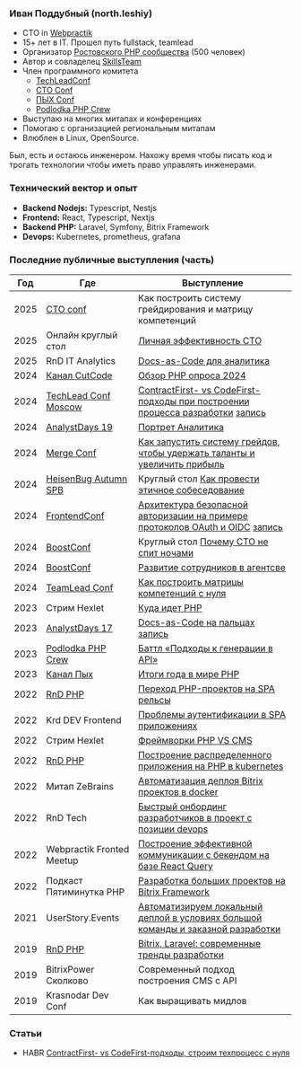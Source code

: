 ### Иван Поддубный (north.leshiy)

- CTO in [Webpractik](https://webpractik.ru/)
- 15+ лет в IT. Прошел путь fullstack, teamlead
- Организатор [Ростовского PHP сообщества](https://t.me/rndphp) (500 человек)
- Автор и совладелец [SkillsTeam](https://skillsteam.ru)
- Член программного комитета
  - [TechLeadConf](https://techleadconf.ru/)
  - [CTO Conf](https://ctoconf.ru)
  - [ПЫХ Conf](https://conf.phpyh.ru)
  - [Podlodka PHP Crew](https://podlodka.io/phpcrew)
- Выступаю на многих митапах и конференциях
- Помогаю с организацией региональным митапам
- Влюблен в Linux, OpenSource.

Был, есть и остаюсь инженером.
Нахожу время чтобы писать код и трогать технологии чтобы иметь право управлять инженерами.

### Технический вектор и опыт
- **Backend Nodejs:** Typescript, Nestjs
- **Frontend:** React, Typescript, Nextjs
- **Backend PHP:** Laravel, Symfony, Bitrix Framework
- **Devops:** Kubernetes, prometheus, grafana

### Последние публичные выступления (часть)
| Год | Где | Выступление |
| ------------- | ------------- | ------------- |
| 2025  | [CTO conf](https://ctoconf.ru/) | Как построить систему грейдирования и матрицу компетенций  |
| 2025  | Онлайн круглый стол | [Личная эффективность CTO](https://ctoconf.ru/2025/meetup)  |
| 2025  | RnD IT Analytics | [Docs-as-Code для аналитика](https://www.youtube.com/watch?v=hD-_q6MZPXI&t=440s)  |
| 2024  | [Канал CutCode](https://www.youtube.com/@CutCodeRu) | [Обзор PHP опроса 2024](https://www.youtube.com/live/S0-B0ixfZMc) |
| 2024  | [TechLead Conf Moscow](https://techleadconf.ru/moscow/2024) | [ContractFirst- vs CodeFirst-подходы при построении процесса разработки](https://techleadconf.ru/moscow/2024/abstracts/13666) [запись](https://www.youtube.com/watch?v=Uc2I5KEuuCE)|
| 2024  | [AnalystDays 19](https://analystdays.ru/ru/archive?eventId=121860) | [Портрет Аналитика](https://analystdays.ru/ru/talk/126349) |
| 2024  | [Merge Conf](https://skolkovo2024.mergeconf.ru/) | [Как запустить систему грейдов, чтобы удержать таланты и увеличить прибыль](https://skolkovo2024.mergeconf.ru/speakers/hr/education/poddubniy) |
| 2024  | [HeisenBug Autumn SPB](https://heisenbug.ru/archive/2024%20Autumn/) | Круглый стол [Как провести этичное собеседование](https://heisenbug.ru/archive/2024%20Autumn/talks/14af76b0f9574531838f06d1b0067816/) |
| 2024  | [FrontendConf](https://frontendconf.ru/moscow/2024) | [Архитектура безопасной авторизации на примере протоколов OAuth и OIDC](https://frontendconf.ru/moscow/2024/abstracts/12653) [запись](https://youtu.be/QuLRwuDqsUY) |
| 2024  | [BoostConf](https://boostconf.ru/) | Круглый стол [Почему CTO не спит ночами](https://boostconf.ru/development-management#1717256858746) |
| 2024  | [BoostConf](https://boostconf.ru/) | [Развитие сотрудников в агентсве](https://boostconf.ru/development-management#1717256858746) |
| 2024  | [TeamLead Conf](https://knowledgeconf.ru/2024) | [Как построить матрицы компетенций с нуля](https://knowledgeconf.ru/2024/abstracts/11392) |
| 2023  | Стрим Hexlet | [Куда идет PHP](https://www.youtube.com/watch?v=YskqH_Jv5rE) |
| 2023  | [AnalystDays 17](https://analystdays.ru/ru/archive?eventId=109904) | [Docs-as-Code на пальцах](https://analystdays.ru/ru/talk/110725) [запись](https://www.youtube.com/watch?v=UmKtyUv2Dlo) |
| 2023  | [Podlodka PHP Crew](https://podlodka.io/phpcrew) | [Баттл «Подходы к генерации в API»](https://www.youtube.com/watch?v=vchFFe6j-1w) |
| 2023  | [Канал Пых](https://www.youtube.com/@phpyh) | [Итоги года в мире PHP](https://www.youtube.com/watch?v=cXdJxa2gxgo) |
| 2022  | [RnD PHP](www.youtube.com/@rndphp) | [Переход PHP-проектов на SPA рельсы](https://www.youtube.com/watch?v=POogPQm_PcE) |
| 2022  | Krd DEV Frontend | [Проблемы аутентификации в SPA приложениях](https://www.youtube.com/watch?v=EUYXgPecC28) |
| 2022  | Стрим Hexlet | [Фреймворки PHP VS CMS](https://www.youtube.com/watch?v=4_Q1ck1gRx0) |
| 2022  | [RnD PHP](www.youtube.com/@rndphp) | [Построение распределенного приложения на PHP в kubernetes](https://www.youtube.com/watch?v=XmzQtKwieDM&t=1s) |
| 2022  | Митап ZeBrains | [Автоматизация деплоя Bitrix проектов в docker](https://www.youtube.com/watch?v=HW42WBuZPzI) |
| 2022  | RnD Tech | [Быстрый онбординг разработчиков в проект с позиции devops](https://youtu.be/WYE9PGJS9ZE) |
| 2022  | Webpractik Fronted Meetup | [Построение эффективной коммуникации с бекендом на базе React Query](https://webpractik.timepad.ru/event/2170823/) |
| 2022  | Подкаст Пятиминутка PHP | [Разработка больших проектов на Bitrix Framework](https://5minphp.ru/episode91/) |
| 2021  | UserStory.Events | [Автоматизируем локальный деплой в условиях большой команды и заказной разработки](https://www.youtube.com/watch?v=e1X0jpzej9U) |
| 2019  | [RnD PHP](www.youtube.com/@rndphp) | [Bitrix, Laravel: современные тренды разработки](https://www.youtube.com/watch?v=Jx-Us1Hs8-U) |
| 2019  | BitrixPower Сколково | Современный подход построения CMS с API |
| 2019  | Krasnodar Dev Conf | Как выращивать мидлов |

### Статьи
- HABR [ContractFirst- vs CodeFirst-подходы, строим техпроцесс с нуля](https://habr.com/ru/companies/oleg-bunin/articles/914928/)

